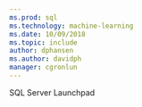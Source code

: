 ```yaml
---
ms.prod: sql
ms.technology: machine-learning
ms.date: 10/09/2018  
ms.topic: include
author: dphansen
ms.author: davidph
manager: cgronlun
---
```

 SQL Server Launchpad 